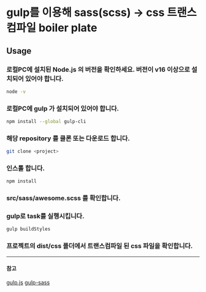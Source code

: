 # gulp를 이용해 sass(scss) -> css 트랜스컴파일 boiler plate

## Usage

### 로컬PC에 설치된 Node.js 의 버전을 확인하세요. 버전이 v16 이상으로 설치되어 있어야 합니다.

```bash
node -v
```

### 로컬PC에 gulp 가 설치되어 있어야 합니다.

```bash
npm install --global gulp-cli
```

### 해당 repository 를 클론 또는 다운로드 합니다.

```bash
git clone <project>
```

### 인스톨 합니다.

```bash
npm install
```

### src/sass/awesome.scss 를 확인합니다.

### gulp로 task를 실행시킵니다.

```bash
gulp buildStyles
```

### 프로젝트의 dist/css 폴더에서 트랜스컴파일 된 css 파일을 확인합니다.

---

#### 참고

[gulp.js](https://gulpjs.com/docs/en/getting-started/quick-start)
[gulp-sass](https://www.npmjs.com/package/gulp-sass)
